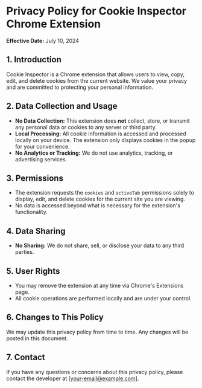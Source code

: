 # Privacy Policy for Cookie Inspector Chrome Extension

**Effective Date:** July 10, 2024

## 1. Introduction
Cookie Inspector is a Chrome extension that allows users to view, copy, edit, and delete cookies from the current website. We value your privacy and are committed to protecting your personal information.

## 2. Data Collection and Usage
- **No Data Collection:** This extension does **not** collect, store, or transmit any personal data or cookies to any server or third party.
- **Local Processing:** All cookie information is accessed and processed locally on your device. The extension only displays cookies in the popup for your convenience.
- **No Analytics or Tracking:** We do not use analytics, tracking, or advertising services.

## 3. Permissions
- The extension requests the `cookies` and `activeTab` permissions solely to display, edit, and delete cookies for the current site you are viewing.
- No data is accessed beyond what is necessary for the extension's functionality.

## 4. Data Sharing
- **No Sharing:** We do not share, sell, or disclose your data to any third parties.

## 5. User Rights
- You may remove the extension at any time via Chrome's Extensions page.
- All cookie operations are performed locally and are under your control.

## 6. Changes to This Policy
We may update this privacy policy from time to time. Any changes will be posted in this document.

## 7. Contact
If you have any questions or concerns about this privacy policy, please contact the developer at [your-email@example.com]. 